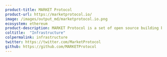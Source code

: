 ```yaml
---
product-title: MARKET Protocol
product-url: https://marketprotocol.io/
image: /images/output_md/marketprotocol.io.png
ecosystem: ethereum
product-description: MARKET Protocol is a set of open source building blocks enabling third parties to create applications for decentralized exchanges and derivatives trading on the Ethereum blockchain.
coltitle:  "Infrastructure"
colpermalink: infrastructure
twitter: https://twitter.com/MarketProtocol
github: https://github.com/MARKETProtocol
---
```


